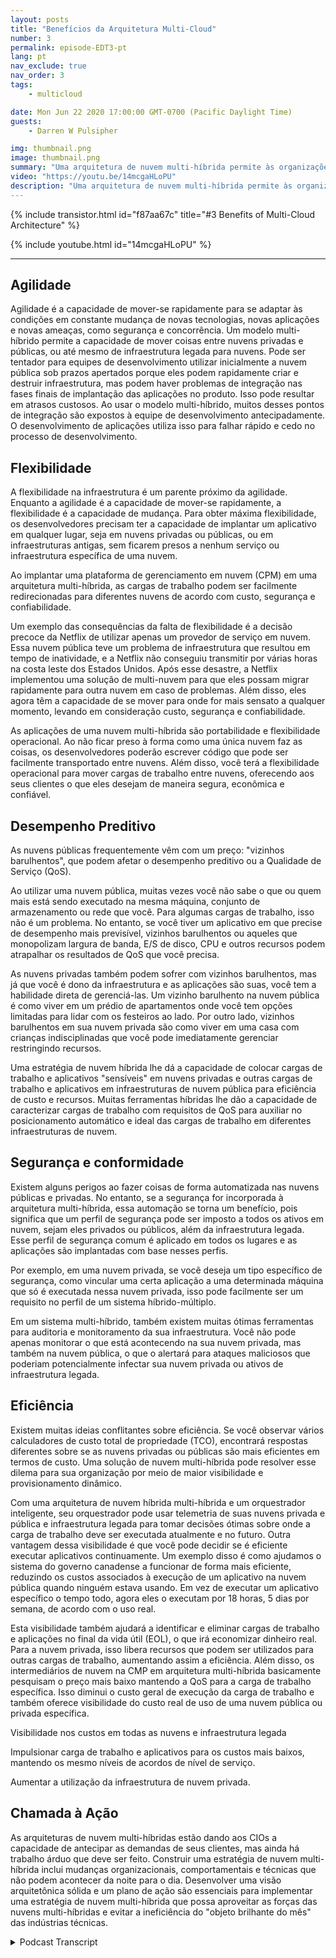 ```yaml
---
layout: posts
title: "Benefícios da Arquitetura Multi-Cloud"
number: 3
permalink: episode-EDT3-pt
lang: pt
nav_exclude: true
nav_order: 3
tags:
    - multicloud

date: Mon Jun 22 2020 17:00:00 GMT-0700 (Pacific Daylight Time)
guests:
    - Darren W Pulsipher

img: thumbnail.png
image: thumbnail.png
summary: "Uma arquitetura de nuvem multi-híbrida permite às organizações aproveitar os benefícios tanto das nuvens privadas quanto das públicas, otimizando recursos e eficiência de custos. Esse modelo possui cinco principais vantagens: agilidade, flexibilidade, desempenho preditivo, segurança e conformidade, e eficiência."
video: "https://youtu.be/14mcgaHLoPU"
description: "Uma arquitetura de nuvem multi-híbrida permite às organizações aproveitar os benefícios tanto das nuvens privadas quanto das públicas, otimizando recursos e eficiência de custos. Esse modelo possui cinco principais vantagens: agilidade, flexibilidade, desempenho preditivo, segurança e conformidade, e eficiência."
---
```


<div>
{% include transistor.html id="f87aa67c" title="#3 Benefits of Multi-Cloud Architecture" %}

{% include youtube.html id="14mcgaHLoPU" %}
</div>

---

## Agilidade

Agilidade é a capacidade de mover-se rapidamente para se adaptar às condições em constante mudança de novas tecnologias, novas aplicações e novas ameaças, como segurança e concorrência. Um modelo multi-híbrido permite a capacidade de mover coisas entre nuvens privadas e públicas, ou até mesmo de infraestrutura legada para nuvens. Pode ser tentador para equipes de desenvolvimento utilizar inicialmente a nuvem pública sob prazos apertados porque eles podem rapidamente criar e destruir infraestrutura, mas podem haver problemas de integração nas fases finais de implantação das aplicações no produto. Isso pode resultar em atrasos custosos. Ao usar o modelo multi-híbrido, muitos desses pontos de integração são expostos à equipe de desenvolvimento antecipadamente. O desenvolvimento de aplicações utiliza isso para falhar rápido e cedo no processo de desenvolvimento.

## Flexibilidade

A flexibilidade na infraestrutura é um parente próximo da agilidade. Enquanto a agilidade é a capacidade de mover-se rapidamente, a flexibilidade é a capacidade de mudança. Para obter máxima flexibilidade, os desenvolvedores precisam ter a capacidade de implantar um aplicativo em qualquer lugar, seja em nuvens privadas ou públicas, ou em infraestruturas antigas, sem ficarem presos a nenhum serviço ou infraestrutura específica de uma nuvem.

Ao implantar uma plataforma de gerenciamento em nuvem (CPM) em uma arquitetura multi-híbrida, as cargas de trabalho podem ser facilmente redirecionadas para diferentes nuvens de acordo com custo, segurança e confiabilidade.

Um exemplo das consequências da falta de flexibilidade é a decisão precoce da Netflix de utilizar apenas um provedor de serviço em nuvem. Essa nuvem pública teve um problema de infraestrutura que resultou em tempo de inatividade, e a Netflix não conseguiu transmitir por várias horas na costa leste dos Estados Unidos. Após esse desastre, a Netflix implementou uma solução de multi-nuvem para que eles possam migrar rapidamente para outra nuvem em caso de problemas. Além disso, eles agora têm a capacidade de se mover para onde for mais sensato a qualquer momento, levando em consideração custo, segurança e confiabilidade.

As aplicações de uma nuvem multi-híbrida são portabilidade e flexibilidade operacional. Ao não ficar preso à forma como uma única nuvem faz as coisas, os desenvolvedores poderão escrever código que pode ser facilmente transportado entre nuvens. Além disso, você terá a flexibilidade operacional para mover cargas de trabalho entre nuvens, oferecendo aos seus clientes o que eles desejam de maneira segura, econômica e confiável.

## Desempenho Preditivo

As nuvens públicas frequentemente vêm com um preço: "vizinhos barulhentos", que podem afetar o desempenho preditivo ou a Qualidade de Serviço (QoS).

Ao utilizar uma nuvem pública, muitas vezes você não sabe o que ou quem mais está sendo executado na mesma máquina, conjunto de armazenamento ou rede que você. Para algumas cargas de trabalho, isso não é um problema. No entanto, se você tiver um aplicativo em que precise de desempenho mais previsível, vizinhos barulhentos ou aqueles que monopolizam largura de banda, E/S de disco, CPU e outros recursos podem atrapalhar os resultados de QoS que você precisa.

As nuvens privadas também podem sofrer com vizinhos barulhentos, mas já que você é dono da infraestrutura e as aplicações são suas, você tem a habilidade direta de gerenciá-las. Um vizinho barulhento na nuvem pública é como viver em um prédio de apartamentos onde você tem opções limitadas para lidar com os festeiros ao lado. Por outro lado, vizinhos barulhentos em sua nuvem privada são como viver em uma casa com crianças indisciplinadas que você pode imediatamente gerenciar restringindo recursos.

Uma estratégia de nuvem híbrida lhe dá a capacidade de colocar cargas de trabalho e aplicativos "sensíveis" em nuvens privadas e outras cargas de trabalho e aplicativos em infraestruturas de nuvem pública para eficiência de custo e recursos. Muitas ferramentas híbridas lhe dão a capacidade de caracterizar cargas de trabalho com requisitos de QoS para auxiliar no posicionamento automático e ideal das cargas de trabalho em diferentes infraestruturas de nuvem.

## Segurança e conformidade

Existem alguns perigos ao fazer coisas de forma automatizada nas nuvens públicas e privadas. No entanto, se a segurança for incorporada à arquitetura multi-híbrida, essa automação se torna um benefício, pois significa que um perfil de segurança pode ser imposto a todos os ativos em nuvem, sejam eles privados ou públicos, além da infraestrutura legada. Esse perfil de segurança comum é aplicado em todos os lugares e as aplicações são implantadas com base nesses perfis.

Por exemplo, em uma nuvem privada, se você deseja um tipo específico de segurança, como vincular uma certa aplicação a uma determinada máquina que só é executada nessa nuvem privada, isso pode facilmente ser um requisito no perfil de um sistema híbrido-múltiplo.

Em um sistema multi-híbrido, também existem muitas ótimas ferramentas para auditoria e monitoramento da sua infraestrutura. Você não pode apenas monitorar o que está acontecendo na sua nuvem privada, mas também na nuvem pública, o que o alertará para ataques maliciosos que poderiam potencialmente infectar sua nuvem privada ou ativos de infraestrutura legada.

## Eficiência

Existem muitas ideias conflitantes sobre eficiência. Se você observar vários calculadores de custo total de propriedade (TCO), encontrará respostas diferentes sobre se as nuvens privadas ou públicas são mais eficientes em termos de custo. Uma solução de nuvem multi-híbrida pode resolver esse dilema para sua organização por meio de maior visibilidade e provisionamento dinâmico.

Com uma arquitetura de nuvem híbrida multi-híbrida e um orquestrador inteligente, seu orquestrador pode usar telemetria de suas nuvens privada e pública e infraestrutura legada para tomar decisões ótimas sobre onde a carga de trabalho deve ser executada atualmente e no futuro. Outra vantagem dessa visibilidade é que você pode decidir se é eficiente executar aplicativos continuamente. Um exemplo disso é como ajudamos o sistema do governo canadense a funcionar de forma mais eficiente, reduzindo os custos associados à execução de um aplicativo na nuvem pública quando ninguém estava usando. Em vez de executar um aplicativo específico o tempo todo, agora eles o executam por 18 horas, 5 dias por semana, de acordo com o uso real.

Esta visibilidade também ajudará a identificar e eliminar cargas de trabalho e aplicações no final da vida útil (EOL), o que irá economizar dinheiro real. Para a nuvem privada, isso libera recursos que podem ser utilizados para outras cargas de trabalho, aumentando assim a eficiência. Além disso, os intermediários de nuvem na CMP em arquitetura multi-híbrida basicamente pesquisam o preço mais baixo mantendo a QoS para a carga de trabalho específica. Isso diminui o custo geral de execução da carga de trabalho e também oferece visibilidade do custo real de uso de uma nuvem pública ou privada específica.

Visibilidade nos custos em todas as nuvens e infraestrutura legada

Impulsionar carga de trabalho e aplicativos para os custos mais baixos, mantendo os mesmo níveis de acordos de nível de serviço.

Aumentar a utilização da infraestrutura de nuvem privada.

## Chamada à Ação

As arquiteturas de nuvem multi-híbridas estão dando aos CIOs a capacidade de antecipar as demandas de seus clientes, mas ainda há trabalho árduo que deve ser feito. Construir uma estratégia de nuvem multi-híbrida inclui mudanças organizacionais, comportamentais e técnicas que não podem acontecer da noite para o dia. Desenvolver uma visão arquitetônica sólida e um plano de ação são essenciais para implementar uma estratégia de nuvem multi-híbrida que possa aproveitar as forças das nuvens multi-híbridas e evitar a ineficiência do "objeto brilhante do mês" das indústrias técnicas.



<details>
<summary> Podcast Transcript </summary>

<p></p>

</details>
